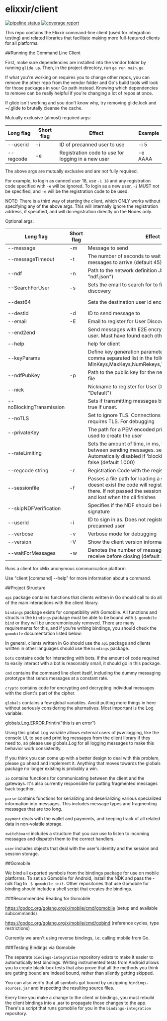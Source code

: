 # elixxir/client

[![pipeline status](https://gitlab.com/elixxir/client/badges/master/pipeline.svg)](https://gitlab.com/elixxir/client/commits/master)
[![coverage report](https://gitlab.com/elixxir/client/badges/master/coverage.svg)](https://gitlab.com/elixxir/client/commits/master)

This repo contains the Elixxir command-line client (used for integration
testing) and related libraries that facilitate making more full-featured
clients for all platforms.

##Running the Command Line Client

First, make sure dependencies are installed into the vendor folder by running
`glide up`. Then, in the project directory, run `go run main.go`.

If what you're working on requires you to change other repos, you can remove
the other repo from the vendor folder and Go's build tools will look for those
packages in your Go path instead. Knowing which dependencies to remove can be
really helpful if you're changing a lot of repos at once.

If glide isn't working and you don't know why, try removing glide.lock and
~/.glide to brutally cleanse the cache.


Mutually exclusive (almost) required args:

|Long flag|Short flag|Effect|Example|
|---|---|---|---|
|--userid|-i|ID of precanned user to use|-i 5|
|--regcode|-e|Registration code to use for logging in a new user|-e AAAA|

The above args are mutually exclusive and are not fully required.

For example, to login as canned user 18, use `-i 18` and any registration code specified with `-e` will be ignored.
To login as a new user, `-i` MUST not be specified, and `-e` will be the registration code to be used.

NOTE: There is a third way of starting the client, which ONLY works without specifying any of the above args.
This will internally ignore the registration address, if specified, and will do registration directly on the Nodes
only.

Optional args:

|Long flag|Short flag|Effect|Example|
|---|---|---|---|
|--message|-m|Message to send|-m "top of the morning"|
|--messageTimeout|-t|The number of seconds to wait for 'waitForMessages' messages to arrive (default 45)|-t 42|
|--ndf|-n|Path to the network definition JSON file (default "ndf.json")| -n "ndf.json"|
|--SearchForUser|-s|Sets the email to search for to find a user with user discovery| -s "david@chaum.com|
|--dest64| |Sets the destination user id encoded in base 64| --dest64 "yCvV6AsEK3l+45Gn4awBJ4lpb+hT2sO6yzxjeraRor0="|
|--destid|-d|ID to send message to| -d 69|
|--email|-E|Email to register for User Discovery| -e "david@chaum.com"|
|--end2end| |Send messages with E2E encryption to destination user. Must have found each other via UDB first| -end2end|
|--help| |help for client| --help|
|--keyParams| |Define key generation parameters. Pass values in comma separated list in the following order: MinKeys,MaxKeys,NumRekeys,TTLScalar,MinNumKeys| |
|--ndfPubKey|-p|Path to the public key for the network definition JSON file|
|--nick| |Nickname to register for User Discovery (default "Default")| --nick "zezima"|
|--noBlockingTransmission| |Sets if transmitting messages blocks or not.  Defaults to true if unset.|--noBlockingTransmission|
|--noTLS| |Set to ignore TLS. Connections will fail if the network requires TLS. For debugging|--noTLS|
|--privateKey| |The path for a PEM encoded private key which will be used to create the user|--privateKey "key.pem"|
|--rateLimiting| |Sets the amount of time, in ms, that the client waits between sending messages.  set to zero to disable.  Automatically disabled if 'blockingTransmission' is false (default 1000)| --rateLimiting 100|
|--regcode string|-r|Registration Code with the registration server |--regcode "AAAA"|
|--sessionfile|-f|Passes a file path for loading a session.  If the file doesnt exist the code will register the user and store it there.  If not passed the session will be stored to ram and lost when the cli finishes| -s "user.session"|
|--skipNDFVerification| |Specifies if the NDF should be loaded without the signature|--skipNDFVerification|
|--userid|-i|ID to sign in as. Does not register, must be an available precanned user |-i 32|
|--verbose|-v|Verbose mode for debugging|-v|
|--version|-V|Show the client version information|-V|
|--waitForMessages|-w|Denotes the number of messages the client should receive before closing (default 1)|-w 7|

Runs a client for cMix anonymous communication platform

Use "client [command] --help" for more information about a command.



##Project Structure

`api` package contains functions that clients written in Go should call to do
all of the main interactions with the client library.

`bindings` package exists for compatibility with Gomobile. All functions and
structs in the `bindings` package must be able to be bound with `$ gomobile bind`
or they will be unceremoniously removed. There are many requirements for 
this, and if you're writing bindings, you should check the `gomobile` 
documentation listed below.

In general, clients written in Go should use the `api` package and clients 
written in other languages should use the `bindings` package.

`bots` contains code for interacting with bots. If the amount of code required
to easily interact with a bot is reasonably small, it should go in this package.

`cmd` contains the command line client itself, including the dummy messaging
prototype that sends messages at a constant rate.

`crypto` contains code for encrypting and decrypting individual messages with
the client's part of the cipher. 

`globals` contains a few global variables. Avoid putting more things in here
without seriously considering the alternatives. Most important is the Log 
variable:

globals.Log.ERROR.Println("this is an error")

Using this global Log variable allows external users of jww logging, like the 
console UI, to see and print log messages from the client library if they need
to, so please use globals.Log for all logging messages to make this behavior
work consistently.

If you think you can come up with a better design to deal with this problem, 
please go ahead and implement it. Anything that moves towards the globals 
package no longer existing is probably a win.

`io` contains functions for communicating between the client and the gateways.
It's also currently responsible for putting fragmented messages back together.

`parse` contains functions for serializing and deserializing various specialized
information into messages. This includes message types and fragmenting messages
that are too long.

`payment` deals with the wallet and payments, and keeping track of all related
data in non-volatile storage.

`switchboard` includes a structure that you can use to listen to incoming 
messages and dispatch them to the correct handlers.

`user` includes objects that deal with the user's identity and the session 
and session storage.

##Gomobile

We bind all exported symbols from the bindings package for use on mobile 
platforms. To set up Gomobile for Android, install the NDK and 
pass the -ndk flag to ` $ gomobile init`. Other repositories that use Gomobile
for binding should include a shell script that creates the bindings.

###Recommended Reading for Gomobile

https://godoc.org/golang.org/x/mobile/cmd/gomobile (setup and available 
subcommands)

https://godoc.org/golang.org/x/mobile/cmd/gobind (reference cycles, type 
restrictions)

Currently we aren't using reverse bindings, i.e. calling mobile from Go.

###Testing Bindings via Gomobile

The separate `bindings-integration` repository exists to make it easier to 
automatically test bindings. Writing instrumented tests from Android allows 
you to create black-box tests that also prove that all the methods you think 
are getting bound are indeed bound, rather than silently getting skipped.

You can also verify that all symbols got bound by unzipping `bindings-sources.jar`
and inspecting the resulting source files.

Every time you make a change to the client or bindings, you must rebuild the 
client bindings into a .aar to propagate those changes to the app. There's a 
script that runs gomobile for you in the `bindings-integration` repository.
